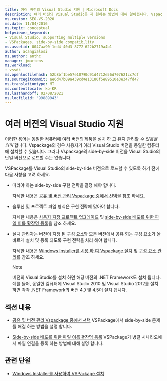 ```yaml
---
title: 여러 버전의 Visual Studio 지원 | Microsoft Docs
description: 여러 버전의 Visual Studio를 지 원하는 방법에 대해 알아봅니다. Vspackage는 다양 한 버전으로 로드할 수 있습니다.
ms.custom: SEO-VS-2020
ms.date: 11/04/2016
ms.topic: conceptual
helpviewer_keywords:
- Visual Studio, supporting multiple versions
- VSPackages, side-by-side compatibility
ms.assetid: 0047aa90-1ed4-40d3-8772-622b2719a4b1
author: acangialosi
ms.author: anthc
manager: jmartens
ms.workload:
- vssdk
ms.openlocfilehash: 52b8bf1be57e10790d91d4712e56d707621cc7df
ms.sourcegitcommit: ae6d47b09a439cd0e13180f5e89510e3e347fd47
ms.translationtype: MT
ms.contentlocale: ko-KR
ms.lasthandoff: 02/08/2021
ms.locfileid: "99889943"
---
```

# <a name="supporting-multiple-versions-of-visual-studio"></a>여러 버전의 Visual Studio 지원
이러한 용어는 동일한 컴퓨터에 여러 버전의 제품을 설치 하 고 유지 관리할 *수 있음을 의미* 합니다. Vspackage의 경우 사용자가 여러 Visual Studio 버전을 동일한 컴퓨터에 설치할 수 있습니다. 그러나 Vspackage의 side-by-side 버전을 Visual Studio의 단일 버전으로 로드할 수는 없습니다.

 VSPackage를 Visual Studio의 side-by-side 버전으로 로드할 수 있도록 하기 전에 다음 사항을 고려 하세요.

- 따라야 하는 side-by-side 구현 전략을 결정 해야 합니다.

   자세한 내용은 [공유 및 버전 관리 Vspackage 중에서 선택](../extensibility/choosing-between-shared-and-versioned-vspackages.md)을 참조 하세요.

- 솔루션 및 프로젝트 파일 형식은 구현 전략에 맞아야 합니다.

   자세한 내용은 [사용자 지정 프로젝트 업그레이드](../extensibility/internals/upgrading-projects.md#upgrading-custom-projects) 및 [side-by-side 배포를 위한 파일 이름 확장명 등록](../extensibility/registering-file-name-extensions-for-side-by-side-deployments.md)을 참조 하세요.

- 설치 관리자는 버전이 지정 된 구성 요소와 모든 버전에서 공유 되는 구성 요소가 올바르게 설치 및 등록 되도록 구현 전략을 처리 해야 합니다.

   자세한 내용은 [Windows Installer를 사용 하 여 Vspackage 설치](../extensibility/internals/installing-vspackages-with-windows-installer.md) 및 [구성 요소 관리](../extensibility/internals/component-management.md)를 참조 하세요.

  > [!NOTE]
  > 버전의 Visual Studio를 설치 하면 해당 버전의 .NET Framework도 설치 됩니다. 예를 들어, 동일한 컴퓨터에 Visual Studio 2010 및 Visual Studio 2012를 설치 하면 각각 .NET Framework의 버전 4.0 및 4.5이 설치 됩니다.

## <a name="in-this-section"></a>섹션 내용
- [공유 및 버전 관리 Vspackage 중에서 선택](../extensibility/choosing-between-shared-and-versioned-vspackages.md) VSPackage에서 side-by-side 문제를 해결 하는 방법을 설명 합니다.

- [Side-by-side 배포를 위한 파일 이름 확장명 등록](../extensibility/registering-file-name-extensions-for-side-by-side-deployments.md) VSPackage가 병렬 시나리오에서 파일 연결을 등록 하는 방법에 대해 설명 합니다.

## <a name="related-sections"></a>관련 단원
- [Windows Installer를 사용하여 VSPackage 설치](../extensibility/internals/installing-vspackages-with-windows-installer.md)
